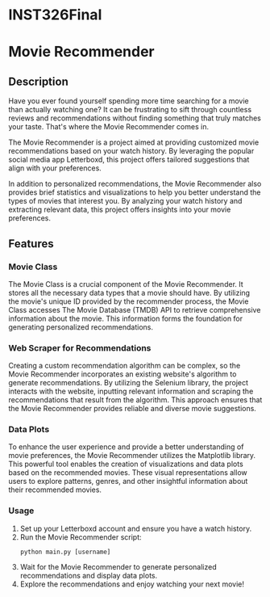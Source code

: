 # INST326Final



# Movie Recommender

## Description
Have you ever found yourself spending more time searching for a movie than actually watching one? It can be frustrating to sift through countless reviews and recommendations without finding something that truly matches your taste. That's where the Movie Recommender comes in.

The Movie Recommender is a project aimed at providing customized movie recommendations based on your watch history. By leveraging the popular social media app Letterboxd, this project offers tailored suggestions that align with your preferences.

In addition to personalized recommendations, the Movie Recommender also provides brief statistics and visualizations to help you better understand the types of movies that interest you. By analyzing your watch history and extracting relevant data, this project offers insights into your movie preferences.

## Features

### Movie Class
The Movie Class is a crucial component of the Movie Recommender. It stores all the necessary data types that a movie should have. By utilizing the movie's unique ID provided by the recommender process, the Movie Class accesses The Movie Database (TMDB) API to retrieve comprehensive information about the movie. This information forms the foundation for generating personalized recommendations.

### Web Scraper for Recommendations
Creating a custom recommendation algorithm can be complex, so the Movie Recommender incorporates an existing website's algorithm to generate recommendations. By utilizing the Selenium library, the project interacts with the website, inputting relevant information and scraping the recommendations that result from the algorithm. This approach ensures that the Movie Recommender provides reliable and diverse movie suggestions.

### Data Plots
To enhance the user experience and provide a better understanding of movie preferences, the Movie Recommender utilizes the Matplotlib library. This powerful tool enables the creation of visualizations and data plots based on the recommended movies. These visual representations allow users to explore patterns, genres, and other insightful information about their recommended movies.


### Usage
1. Set up your Letterboxd account and ensure you have a watch history.
2. Run the Movie Recommender script:
   ```
   python main.py [username]
   ```
3. Wait for the Movie Recommender to generate personalized recommendations and display data plots.
4. Explore the recommendations and enjoy watching your next movie!

